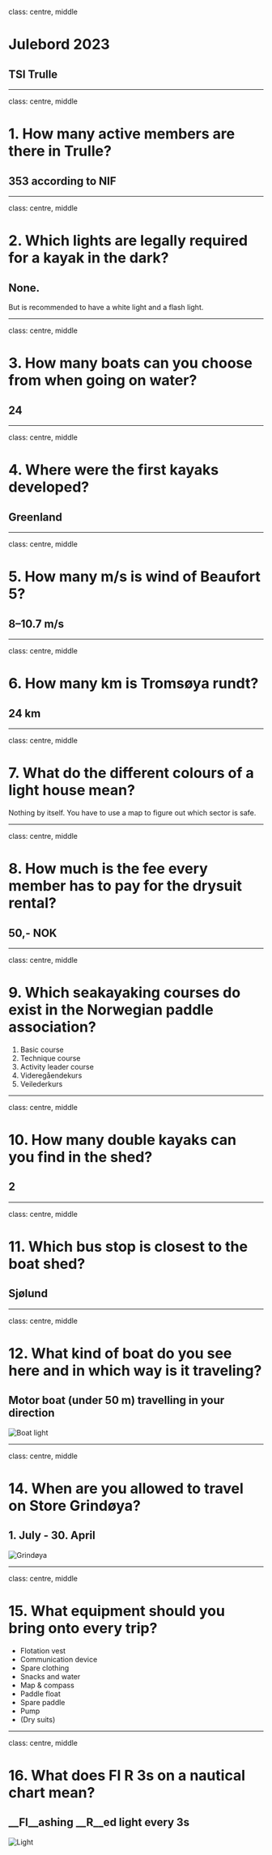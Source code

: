 class: centre, middle

# Julebord 2023

## TSI Trulle

---

class: centre, middle
# 1. How many active members are there in Trulle?

## 353 according to NIF

---

class: centre, middle
# 2. Which lights are legally required for a kayak in the dark?

## None.
But is recommended to have a white light and a flash light.

---

class: centre, middle
# 3. How many boats can you choose from when going on water?

## 24

---

class: centre, middle
# 4. Where were the first kayaks developed?

## Greenland

---

class: centre, middle
# 5. How many m/s is wind of Beaufort 5?

## 8–10.7 m/s

---

class: centre, middle
# 6. How many km is Tromsøya rundt?

## 24 km

---

class: centre, middle
# 7. What do the different colours of a light house mean?

Nothing by itself. You have to use a map to figure out which sector is safe.

---

class: centre, middle
# 8. How much is the fee every member has to pay for the drysuit rental?

## 50,- NOK

---

class: centre, middle
# 9. Which seakayaking courses do exist in the Norwegian paddle association?

1. Basic course
2. Technique course
3. Activity leader course
4. Videregåendekurs
5. Veilederkurs

---

class: centre, middle
# 10. How many double kayaks can you find in the shed?

## 2

---

class: centre, middle
# 11. Which bus stop is closest to the boat shed?

## Sjølund

---

class: centre, middle
# 12. What kind of boat do you see here and in which way is it traveling?

## Motor boat (under 50 m) travelling in your direction
![Boat light](boat-lights.png)

---

class: centre, middle
# 14. When are you allowed to travel on Store Grindøya?

## 1. July - 30. April
![Grindøya](grindoya.png)

---

class: centre, middle
# 15. What equipment should you bring onto every trip?
	
- Flotation vest
- Communication device
- Spare clothing
- Snacks and water
- Map & compass
- Paddle float
- Spare paddle
- Pump
- (Dry suits)

---

class: centre, middle
# 16. What does __Fl R 3s__ on a nautical chart mean?

## __Fl__ashing __R__ed light every __3s__

![Light](light.png)
